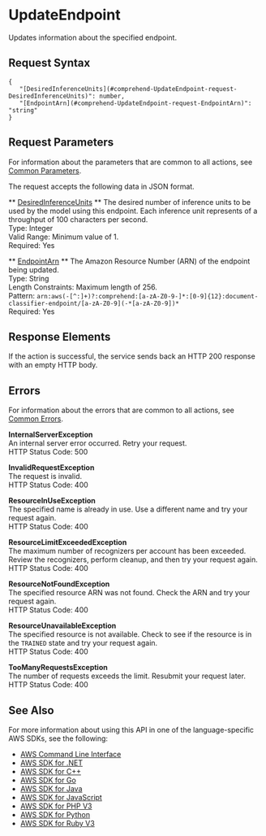# UpdateEndpoint<a name="API_UpdateEndpoint"></a>

Updates information about the specified endpoint\.

## Request Syntax<a name="API_UpdateEndpoint_RequestSyntax"></a>

```
{
   "[DesiredInferenceUnits](#comprehend-UpdateEndpoint-request-DesiredInferenceUnits)": number,
   "[EndpointArn](#comprehend-UpdateEndpoint-request-EndpointArn)": "string"
}
```

## Request Parameters<a name="API_UpdateEndpoint_RequestParameters"></a>

For information about the parameters that are common to all actions, see [Common Parameters](CommonParameters.md)\.

The request accepts the following data in JSON format\.

 ** [DesiredInferenceUnits](#API_UpdateEndpoint_RequestSyntax) **   <a name="comprehend-UpdateEndpoint-request-DesiredInferenceUnits"></a>
 The desired number of inference units to be used by the model using this endpoint\. Each inference unit represents of a throughput of 100 characters per second\.  
Type: Integer  
Valid Range: Minimum value of 1\.  
Required: Yes

 ** [EndpointArn](#API_UpdateEndpoint_RequestSyntax) **   <a name="comprehend-UpdateEndpoint-request-EndpointArn"></a>
The Amazon Resource Number \(ARN\) of the endpoint being updated\.  
Type: String  
Length Constraints: Maximum length of 256\.  
Pattern: `arn:aws(-[^:]+)?:comprehend:[a-zA-Z0-9-]*:[0-9]{12}:document-classifier-endpoint/[a-zA-Z0-9](-*[a-zA-Z0-9])*`   
Required: Yes

## Response Elements<a name="API_UpdateEndpoint_ResponseElements"></a>

If the action is successful, the service sends back an HTTP 200 response with an empty HTTP body\.

## Errors<a name="API_UpdateEndpoint_Errors"></a>

For information about the errors that are common to all actions, see [Common Errors](CommonErrors.md)\.

 **InternalServerException**   
An internal server error occurred\. Retry your request\.  
HTTP Status Code: 500

 **InvalidRequestException**   
The request is invalid\.  
HTTP Status Code: 400

 **ResourceInUseException**   
The specified name is already in use\. Use a different name and try your request again\.  
HTTP Status Code: 400

 **ResourceLimitExceededException**   
The maximum number of recognizers per account has been exceeded\. Review the recognizers, perform cleanup, and then try your request again\.  
HTTP Status Code: 400

 **ResourceNotFoundException**   
The specified resource ARN was not found\. Check the ARN and try your request again\.  
HTTP Status Code: 400

 **ResourceUnavailableException**   
The specified resource is not available\. Check to see if the resource is in the `TRAINED` state and try your request again\.  
HTTP Status Code: 400

 **TooManyRequestsException**   
The number of requests exceeds the limit\. Resubmit your request later\.  
HTTP Status Code: 400

## See Also<a name="API_UpdateEndpoint_SeeAlso"></a>

For more information about using this API in one of the language\-specific AWS SDKs, see the following:
+  [AWS Command Line Interface](https://docs.aws.amazon.com/goto/aws-cli/comprehend-2017-11-27/UpdateEndpoint) 
+  [AWS SDK for \.NET](https://docs.aws.amazon.com/goto/DotNetSDKV3/comprehend-2017-11-27/UpdateEndpoint) 
+  [AWS SDK for C\+\+](https://docs.aws.amazon.com/goto/SdkForCpp/comprehend-2017-11-27/UpdateEndpoint) 
+  [AWS SDK for Go](https://docs.aws.amazon.com/goto/SdkForGoV1/comprehend-2017-11-27/UpdateEndpoint) 
+  [AWS SDK for Java](https://docs.aws.amazon.com/goto/SdkForJava/comprehend-2017-11-27/UpdateEndpoint) 
+  [AWS SDK for JavaScript](https://docs.aws.amazon.com/goto/AWSJavaScriptSDK/comprehend-2017-11-27/UpdateEndpoint) 
+  [AWS SDK for PHP V3](https://docs.aws.amazon.com/goto/SdkForPHPV3/comprehend-2017-11-27/UpdateEndpoint) 
+  [AWS SDK for Python](https://docs.aws.amazon.com/goto/boto3/comprehend-2017-11-27/UpdateEndpoint) 
+  [AWS SDK for Ruby V3](https://docs.aws.amazon.com/goto/SdkForRubyV3/comprehend-2017-11-27/UpdateEndpoint) 